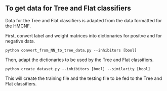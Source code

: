## To get data for Tree and Flat classifiers
Data for the Tree and Flat classifiers is adapted from the data formatted for the HMCNF.

First, convert label and weight matrices into dictionaries for positve and for negative data.

`python convert_from_NN_to_tree_data.py --inhibitors [bool]`

Then, adapt the dictionaries to be used by the Tree and Flat classifiers.

`python create_dataset.py --inhibitors [bool] --similarity [bool]`

This will create the training file and the testing file to be fed to the 
Tree and Flat classifiers.